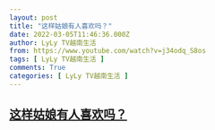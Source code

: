 ```yaml
---
layout: post
title: "这样姑娘有人喜欢吗？"
date: 2022-03-05T11:46:36.000Z
author: LyLy TV越南生活
from: https://www.youtube.com/watch?v=j34odq_S8os
tags: [ LyLy TV越南生活 ]
comments: True
categories: [ LyLy TV越南生活 ]
---
```

<!--1646480796000-->
[这样姑娘有人喜欢吗？](https://www.youtube.com/watch?v=j34odq_S8os)
------

<div>

</div>
